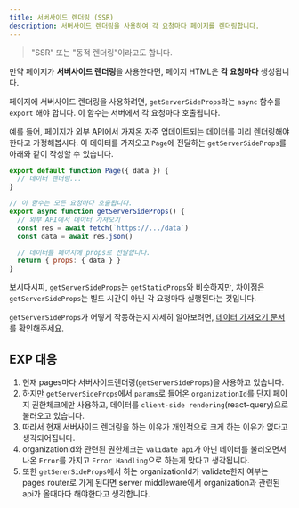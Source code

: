 ```yaml
---
title: 서버사이드 렌더링 (SSR)
description: 서버사이드 렌더링을 사용하여 각 요청마다 페이지를 렌더링합니다.
---
```


> "SSR" 또는 "동적 렌더링"이라고도 합니다.

만약 페이지가 **서버사이드 렌더링**을 사용한다면, 페이지 HTML은 **각 요청마다** 생성됩니다.

페이지에 서버사이드 렌더링을 사용하려면, `getServerSideProps`라는 `async` 함수를 `export` 해야 합니다. 이 함수는 서버에서 각 요청마다 호출됩니다.

예를 들어, 페이지가 외부 API에서 가져온 자주 업데이트되는 데이터를 미리 렌더링해야 한다고 가정해봅시다. 이 데이터를 가져오고 `Page`에 전달하는 `getServerSideProps`를 아래와 같이 작성할 수 있습니다.

```jsx
export default function Page({ data }) {
  // 데이터 렌더링...
}

// 이 함수는 모든 요청마다 호출됩니다.
export async function getServerSideProps() {
  // 외부 API에서 데이터 가져오기
  const res = await fetch(`https://.../data`)
  const data = await res.json()

  // 데이터를 페이지에 props로 전달합니다.
  return { props: { data } }
}
```

보시다시피, `getServerSideProps`는 `getStaticProps`와 비슷하지만, 차이점은 `getServerSideProps`는 빌드 시간이 아닌 각 요청마다 실행된다는 것입니다.

`getServerSideProps`가 어떻게 작동하는지 자세히 알아보려면, [데이터 가져오기 문서](/docs/pages/data-fetching/get-server-side-props)를 확인해주세요.

## EXP 대응

1. 현재 pages마다 서버사이드렌더링(`getServerSideProps`)을 사용하고 있습니다.
2. 하지만 `getServerSideProps`에서 `params`로 들어온 `organizationId`를 단지 페이지 권한체크에만 사용하고, 데이터를 `client-side rendering`(react-query)으로 불러오고 있습니다.
3. 따라서 현재 서버사이드 렌더링을 하는 이유가 개인적으로 크게 하는 이유가 없다고 생각되어집니다.
4. organizationId와 관련된 권한체크는 `validate api`가 아닌 데이터를 불러오면서 나온 `Error`를 가지고 `Error Handling`으로 하는게 맞다고 생각됩니다.
5. 또한 `getSererSideProps`에서 하는 organizationId가 validate한지 여부는 pages router로 가게 된다면 server middleware에서 organization과 관련된 api가 올때마다 해야한다고 생각합니다.

